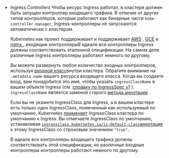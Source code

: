 - Ingress Controllers
    Чтобы ресурс Ingress работал, в кластере должен быть запущен контроллер входящего трафика. В отличие от других типов контроллеров, которые работают как бинарные части `kube-controller-manager`, Ingress-контроллеры не запускаются автоматически с кластером.
    
    Kubernetes как проект поддерживает и поддерживает [AWS](https://github.com/kubernetes-sigs/aws-load-balancer-controller#readme) , [GCE](https://git.k8s.io/ingress-gce/README.md#readme) и [nginx .](https://git.k8s.io/ingress-nginx/README.md#readme) входящие контроллерыВ идеале все контроллеры Ingress должны соответствовать эталонной спецификации. На самом деле различные Ingress контроллеры работают немного по другому.
    
    Вы можете развернуть любое количество входных контроллеров, используя [входной класс](https://kubernetes.io/docs/concepts/services-networking/ingress/#ingress-class)внутри кластера. Обратите внимание на `.metadata.name` вашего ресурса входящего класса. Когда вы создаете вход, вам понадобится это имя, чтобы указать `ingressClassName` в вашем объекте Ingress (см. [справку по IngressSpec v1](https://kubernetes.io/docs/reference/kubernetes-api/service-resources/ingress-v1/#IngressSpec) ). `ingressClassName` является заменой старого [метода аннотации](https://kubernetes.io/docs/concepts/services-networking/ingress/#deprecated-annotation) . 
    
    Если вы не укажете IngressClass для Ingress, а в вашем кластере есть только один IngressClass, помеченный как используемый по умолчанию, Kubernetes [применяет](https://kubernetes.io/docs/concepts/services-networking/ingress/#default-ingress-class) IngressClass кластера по умолчанию к Ingress. Вы отмечаете IngressClass по умолчанию, устанавливая [`ingressclass.kubernetes.io/is-default-class`аннотация](https://kubernetes.io/docs/reference/labels-annotations-taints/#ingressclass-kubernetes-io-is-default-class) к этому IngressClass со строковым значением `"true"`. 
    
    В идеале все контроллеры входящего трафика должны соответствовать этой спецификации, но различные входные контроллеры контроллеры работают немного по другому.